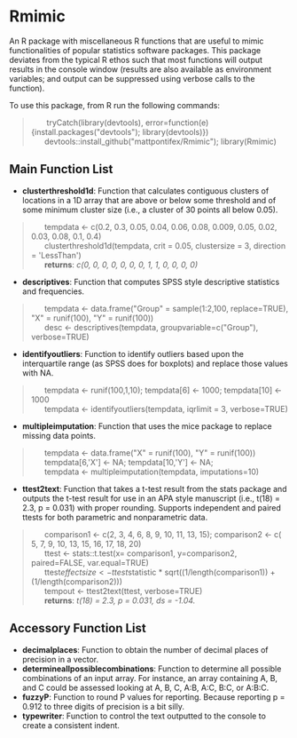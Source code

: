 # Rmimic
An R package with miscellaneous R functions that are useful to mimic functionalities of popular statistics software packages. This package deviates from the typical R ethos such that most functions will output results in the console window (results are also available as environment variables; and output can be suppressed using verbose calls to the function).

To use this package, from R run the following commands:

> &nbsp;&nbsp;&nbsp;&nbsp;&nbsp;&nbsp; tryCatch(library(devtools), error=function(e){install.packages("devtools"); library(devtools)})
> &nbsp;&nbsp;&nbsp;&nbsp;&nbsp;&nbsp;devtools::install_github("mattpontifex/Rmimic"); library(Rmimic)

## Main Function List
* **clusterthreshold1d**: Function that calculates contiguous clusters of locations in a 1D array that are above or below some threshold and of some minimum cluster size (i.e., a cluster of 30 points all below 0.05).
> &nbsp;&nbsp;&nbsp;&nbsp;&nbsp;&nbsp;tempdata <- c(0.2, 0.3, 0.05, 0.04, 0.06, 0.08, 0.009, 0.05, 0.02, 0.03, 0.08, 0.1, 0.4)  
> &nbsp;&nbsp;&nbsp;&nbsp;&nbsp;&nbsp;clusterthreshold1d(tempdata, crit = 0.05, clustersize = 3, direction = 'LessThan')  
> &nbsp;&nbsp;&nbsp;&nbsp;&nbsp;&nbsp;**returns**: *c(0, 0, 0, 0, 0, 0, 0, 1, 1, 0, 0, 0, 0)*
* **descriptives**: Function that computes SPSS style descriptive statistics and frequencies.
> &nbsp;&nbsp;&nbsp;&nbsp;&nbsp;&nbsp;tempdata <- data.frame("Group" = sample(1:2,100, replace=TRUE), "X" = runif(100), "Y" = runif(100))  
> &nbsp;&nbsp;&nbsp;&nbsp;&nbsp;&nbsp;desc <- descriptives(tempdata, groupvariable=c("Group"), verbose=TRUE)  
* **identifyoutliers**: Function to identify outliers based upon the interquartile range (as SPSS does for boxplots) and replace those values with NA.
> &nbsp;&nbsp;&nbsp;&nbsp;&nbsp;&nbsp;tempdata <- runif(100,1,10); tempdata[6] <- 1000; tempdata[10] <- 1000  
> &nbsp;&nbsp;&nbsp;&nbsp;&nbsp;&nbsp;tempdata <- identifyoutliers(tempdata, iqrlimit = 3, verbose=TRUE)  
* **multipleimputation**: Function that uses the mice package to replace missing data points.
> &nbsp;&nbsp;&nbsp;&nbsp;&nbsp;&nbsp;tempdata <- data.frame("X" = runif(100), "Y" = runif(100))  
> &nbsp;&nbsp;&nbsp;&nbsp;&nbsp;&nbsp;tempdata[6,'X'] <- NA; tempdata[10,'Y'] <- NA;   
> &nbsp;&nbsp;&nbsp;&nbsp;&nbsp;&nbsp;tempdata <- multipleimputation(tempdata, imputations=10)  
* **ttest2text**: Function that takes a t-test result from the stats package and outputs the t-test result for use in an APA style manuscript (i.e., t(18) = 2.3, p = 0.031) with proper rounding. Supports independent and paired ttests for both parametric and nonparametric data.
> &nbsp;&nbsp;&nbsp;&nbsp;&nbsp;&nbsp;comparison1 <- c(2, 3, 4, 6, 8, 9, 10, 11, 13, 15); comparison2 <- c( 5, 7, 9, 10, 13, 15, 16, 17, 18, 20)  
> &nbsp;&nbsp;&nbsp;&nbsp;&nbsp;&nbsp;ttest <- stats::t.test(x= comparison1, y=comparison2, paired=FALSE, var.equal=TRUE)  
> &nbsp;&nbsp;&nbsp;&nbsp;&nbsp;&nbsp;ttest$effectsize <- ttest$statistic * sqrt((1/length(comparison1)) + (1/length(comparison2)))  
> &nbsp;&nbsp;&nbsp;&nbsp;&nbsp;&nbsp;tempout <- ttest2text(ttest, verbose=TRUE)  
> &nbsp;&nbsp;&nbsp;&nbsp;&nbsp;&nbsp;**returns**: *t(18) = 2.3, p = 0.031, ds = -1.04.*


## Accessory Function List
* **decimalplaces**: Function to obtain the number of decimal places of precision in a vector.
* **determineallpossiblecombinations**: Function to determine all possible combinations of an input array. For instance, an array containing A, B, and C could be assessed looking at A, B, C, A:B, A:C, B:C, or A:B:C.
* **fuzzyP**: Function to round P values for reporting. Because reporting p = 0.912 to three digits of precision is a bit silly.
* **typewriter**: Function to control the text outputted to the console to create a consistent indent.
